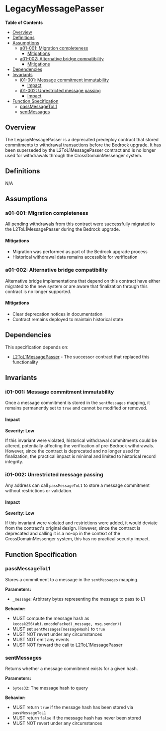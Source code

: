 # LegacyMessagePasser

<!-- START doctoc generated TOC please keep comment here to allow auto update -->
<!-- DON'T EDIT THIS SECTION, INSTEAD RE-RUN doctoc TO UPDATE -->
**Table of Contents**

- [Overview](#overview)
- [Definitions](#definitions)
- [Assumptions](#assumptions)
  - [a01-001: Migration completeness](#a01-001-migration-completeness)
    - [Mitigations](#mitigations)
  - [a01-002: Alternative bridge compatibility](#a01-002-alternative-bridge-compatibility)
    - [Mitigations](#mitigations-1)
- [Dependencies](#dependencies)
- [Invariants](#invariants)
  - [i01-001: Message commitment immutability](#i01-001-message-commitment-immutability)
    - [Impact](#impact)
  - [i01-002: Unrestricted message passing](#i01-002-unrestricted-message-passing)
    - [Impact](#impact-1)
- [Function Specification](#function-specification)
  - [passMessageToL1](#passmessagetol1)
  - [sentMessages](#sentmessages)

<!-- END doctoc generated TOC please keep comment here to allow auto update -->

## Overview

The LegacyMessagePasser is a deprecated predeploy contract that stored commitments to withdrawal transactions
before the Bedrock upgrade. It has been superseded by the L2ToL1MessagePasser contract and is no longer used for
withdrawals through the CrossDomainMessenger system.

## Definitions

N/A

## Assumptions

### a01-001: Migration completeness

All pending withdrawals from this contract were successfully migrated to the L2ToL1MessagePasser during the
Bedrock upgrade.

#### Mitigations

- Migration was performed as part of the Bedrock upgrade process
- Historical withdrawal data remains accessible for verification

### a01-002: Alternative bridge compatibility

Alternative bridge implementations that depend on this contract have either migrated to the new system or are aware
that finalization through this contract is no longer supported.

#### Mitigations

- Clear deprecation notices in documentation
- Contract remains deployed to maintain historical state

## Dependencies

This specification depends on:
- [L2ToL1MessagePasser](../../protocol/predeploys.md#l2tol1messagepasser) - The successor contract that replaced this functionality

## Invariants

### i01-001: Message commitment immutability

Once a message commitment is stored in the `sentMessages` mapping, it remains permanently set to `true` and cannot
be modified or removed.

#### Impact

**Severity: Low**

If this invariant were violated, historical withdrawal commitments could be altered, potentially affecting the
verification of pre-Bedrock withdrawals. However, since the contract is deprecated and no longer used for
finalization, the practical impact is minimal and limited to historical record integrity.

### i01-002: Unrestricted message passing

Any address can call `passMessageToL1` to store a message commitment without restrictions or validation.

#### Impact

**Severity: Low**

If this invariant were violated and restrictions were added, it would deviate from the contract's original design.
However, since the contract is deprecated and calling it is a no-op in the context of the CrossDomainMessenger
system, this has no practical security impact.

## Function Specification

### passMessageToL1

Stores a commitment to a message in the `sentMessages` mapping.

**Parameters:**
- `_message`: Arbitrary bytes representing the message to pass to L1

**Behavior:**
- MUST compute the message hash as `keccak256(abi.encodePacked(_message, msg.sender))`
- MUST set `sentMessages[messageHash]` to `true`
- MUST NOT revert under any circumstances
- MUST NOT emit any events
- MUST NOT forward the call to L2ToL1MessagePasser

### sentMessages

Returns whether a message commitment exists for a given hash.

**Parameters:**
- `bytes32`: The message hash to query

**Behavior:**
- MUST return `true` if the message hash has been stored via `passMessageToL1`
- MUST return `false` if the message hash has never been stored
- MUST NOT revert under any circumstances

